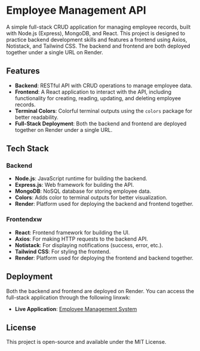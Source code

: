 # Employee Management API

A simple full-stack CRUD application for managing employee records, built with Node.js (Express), MongoDB, and React. This project is designed to practice backend development skills and features a frontend using Axios, Notistack, and Tailwind CSS. The backend and frontend are both deployed together under a single URL on Render.

## Features

- **Backend**: RESTful API with CRUD operations to manage employee data.
- **Frontend**: A React application to interact with the API, including functionality for creating, reading, updating, and deleting employee records.
- **Terminal Colors**: Colorful terminal outputs using the `colors` package for better readability.
- **Full-Stack Deployment**: Both the backend and frontend are deployed together on Render under a single URL.

## Tech Stack

### Backend

- **Node.js**: JavaScript runtime for building the backend.
- **Express.js**: Web framework for building the API.
- **MongoDB**: NoSQL database for storing employee data.
- **Colors**: Adds color to terminal outputs for better visualization.
- **Render**: Platform used for deploying the backend and frontend together.

### Frontendxw

- **React**: Frontend framework for building the UI.
- **Axios**: For making HTTP requests to the backend API.
- **Notistack**: For displaying notifications (success, error, etc.).
- **Tailwind CSS**: For styling the frontend.
- **Render**: Platform used for deploying the frontend and backend together.

## Deployment

Both the backend and frontend are deployed on Render. You can access the full-stack application through the following linxwk:

- **Live Application**: [Employee Management System](https://employee-management-api-n3v4.onrender.com/)

## License

This project is open-source and available under the MIT License.